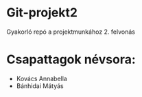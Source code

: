 # Git-projekt2  
Gyakorló repó a projektmunkához 2. felvonás  

# Csapattagok névsora:  
- Kovács Annabella  
- Bánhidai Mátyás  
